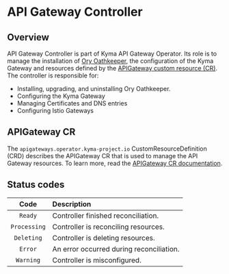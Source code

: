 # API Gateway Controller

## Overview

API Gateway Controller is part of Kyma API Gateway Operator. Its role is to manage the installation of [Ory Oathkeeper](https://www.ory.sh/docs/oathkeeper), the configuration of the Kyma Gateway and resources defined by the [APIGateway custom resource (CR)](./03-technical-reference/custom-resources/apigateway/01-30-apigateway-custom-resource.md). The controller is responsible for:
- Installing, upgrading, and uninstalling Ory Oathkeeper.
- Configuring the Kyma Gateway
- Managing Certificates and DNS entries
- Configuring Istio Gateways

## APIGateway CR

The `apigateways.operator.kyma-project.io` CustomResourceDefinition (CRD) describes the APIGateway CR that is used to manage the API Gateway resources. To learn more, read the [APIGateway CR documentation](./03-technical-reference/custom-resources/apigateway/01-30-apigateway-custom-resource.md).

## Status codes

|     Code     | Description                              |
|:------------:|:-----------------------------------------|
|   `Ready`    | Controller finished reconciliation.      |
| `Processing` | Controller is reconciling resources.     |
|  `Deleting`  | Controller is deleting resources.        |
|   `Error`    | An error occurred during reconciliation. |
|  `Warning`   | Controller is misconfigured.             |
